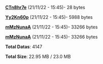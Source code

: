 [**CTn8hr7e**](/data/CTn8hr7e.txt) (21/11/22 - 15:45)- 28 bytes

[**Yy2Kn60p**](/data/Yy2Kn60p.txt) (21/11/22 - 15:45)- 5988 bytes

[**mMzNunaA**](/data/mMzNunaA.txt) (21/11/22 - 15:45)- 33266 bytes

[**mMzNunaA**](/data/mMzNunaA.txt) (21/11/22 - 15:45)- 33266 bytes

**Total Datas**: 4147

**Total Size**: 22.95 MB / 23.0 MB